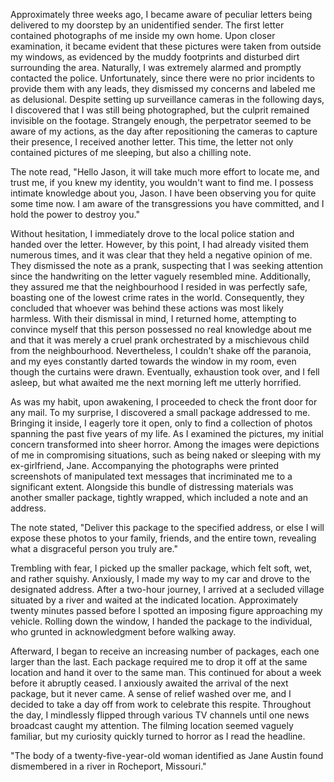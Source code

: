 Approximately three weeks ago, I became aware of peculiar letters being delivered to my doorstep by an unidentified sender. The first letter contained photographs of me inside my own home. Upon closer examination, it became evident that these pictures were taken from outside my windows, as evidenced by the muddy footprints and disturbed dirt surrounding the area. Naturally, I was extremely alarmed and promptly contacted the police. Unfortunately, since there were no prior incidents to provide them with any leads, they dismissed my concerns and labeled me as delusional. Despite setting up surveillance cameras in the following days, I discovered that I was still being photographed, but the culprit remained invisible on the footage. Strangely enough, the perpetrator seemed to be aware of my actions, as the day after repositioning the cameras to capture their presence, I received another letter. This time, the letter not only contained pictures of me sleeping, but also a chilling note.

The note read, "Hello Jason, it will take much more effort to locate me, and trust me, if you knew my identity, you wouldn't want to find me. I possess intimate knowledge about you, Jason. I have been observing you for quite some time now. I am aware of the transgressions you have committed, and I hold the power to destroy you."

Without hesitation, I immediately drove to the local police station and handed over the letter. However, by this point, I had already visited them numerous times, and it was clear that they held a negative opinion of me. They dismissed the note as a prank, suspecting that I was seeking attention since the handwriting on the letter vaguely resembled mine. Additionally, they assured me that the neighbourhood I resided in was perfectly safe, boasting one of the lowest crime rates in the world. Consequently, they concluded that whoever was behind these actions was most likely harmless. With their dismissal in mind, I returned home, attempting to convince myself that this person possessed no real knowledge about me and that it was merely a cruel prank orchestrated by a mischievous child from the neighbourhood. Nevertheless, I couldn't shake off the paranoia, and my eyes constantly darted towards the window in my room, even though the curtains were drawn. Eventually, exhaustion took over, and I fell asleep, but what awaited me the next morning left me utterly horrified.

As was my habit, upon awakening, I proceeded to check the front door for any mail. To my surprise, I discovered a small package addressed to me. Bringing it inside, I eagerly tore it open, only to find a collection of photos spanning the past five years of my life. As I examined the pictures, my initial concern transformed into sheer horror. Among the images were depictions of me in compromising situations, such as being naked or sleeping with my ex-girlfriend, Jane. Accompanying the photographs were printed screenshots of manipulated text messages that incriminated me to a significant extent. Alongside this bundle of distressing materials was another smaller package, tightly wrapped, which included a note and an address.

The note stated, "Deliver this package to the specified address, or else I will expose these photos to your family, friends, and the entire town, revealing what a disgraceful person you truly are."

Trembling with fear, I picked up the smaller package, which felt soft, wet, and rather squishy. Anxiously, I made my way to my car and drove to the designated address. After a two-hour journey, I arrived at a secluded village situated by a river and waited at the indicated location. Approximately twenty minutes passed before I spotted an imposing figure approaching my vehicle. Rolling down the window, I handed the package to the individual, who grunted in acknowledgment before walking away.

Afterward, I began to receive an increasing number of packages, each one larger than the last. Each package required me to drop it off at the same location and hand it over to the same man. This continued for about a week before it abruptly ceased. I anxiously awaited the arrival of the next package, but it never came. A sense of relief washed over me, and I decided to take a day off from work to celebrate this respite. Throughout the day, I mindlessly flipped through various TV channels until one news broadcast caught my attention. The filming location seemed vaguely familiar, but my curiosity quickly turned to horror as I read the headline.

"The body of a twenty-five-year-old woman identified as Jane Austin found dismembered in a river in Rocheport, Missouri."